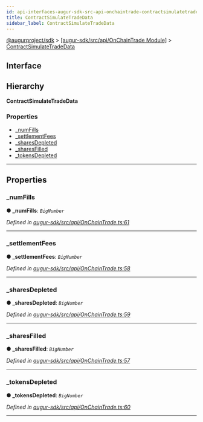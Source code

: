 ```yaml
---
id: api-interfaces-augur-sdk-src-api-onchaintrade-contractsimulatetradedata
title: ContractSimulateTradeData
sidebar_label: ContractSimulateTradeData
---
```


[@augurproject/sdk](api-readme.md) > [[augur-sdk/src/api/OnChainTrade Module]](api-modules-augur-sdk-src-api-onchaintrade-module.md) > [ContractSimulateTradeData](api-interfaces-augur-sdk-src-api-onchaintrade-contractsimulatetradedata.md)

## Interface

## Hierarchy

**ContractSimulateTradeData**

### Properties

* [_numFills](api-interfaces-augur-sdk-src-api-onchaintrade-contractsimulatetradedata.md#_numfills)
* [_settlementFees](api-interfaces-augur-sdk-src-api-onchaintrade-contractsimulatetradedata.md#_settlementfees)
* [_sharesDepleted](api-interfaces-augur-sdk-src-api-onchaintrade-contractsimulatetradedata.md#_sharesdepleted)
* [_sharesFilled](api-interfaces-augur-sdk-src-api-onchaintrade-contractsimulatetradedata.md#_sharesfilled)
* [_tokensDepleted](api-interfaces-augur-sdk-src-api-onchaintrade-contractsimulatetradedata.md#_tokensdepleted)

---

## Properties

<a id="_numfills"></a>

###  _numFills

**● _numFills**: *`BigNumber`*

*Defined in [augur-sdk/src/api/OnChainTrade.ts:61](https://github.com/AugurProject/augur/blob/0787bf1a23/packages/augur-sdk/src/api/OnChainTrade.ts#L61)*

___
<a id="_settlementfees"></a>

###  _settlementFees

**● _settlementFees**: *`BigNumber`*

*Defined in [augur-sdk/src/api/OnChainTrade.ts:58](https://github.com/AugurProject/augur/blob/0787bf1a23/packages/augur-sdk/src/api/OnChainTrade.ts#L58)*

___
<a id="_sharesdepleted"></a>

###  _sharesDepleted

**● _sharesDepleted**: *`BigNumber`*

*Defined in [augur-sdk/src/api/OnChainTrade.ts:59](https://github.com/AugurProject/augur/blob/0787bf1a23/packages/augur-sdk/src/api/OnChainTrade.ts#L59)*

___
<a id="_sharesfilled"></a>

###  _sharesFilled

**● _sharesFilled**: *`BigNumber`*

*Defined in [augur-sdk/src/api/OnChainTrade.ts:57](https://github.com/AugurProject/augur/blob/0787bf1a23/packages/augur-sdk/src/api/OnChainTrade.ts#L57)*

___
<a id="_tokensdepleted"></a>

###  _tokensDepleted

**● _tokensDepleted**: *`BigNumber`*

*Defined in [augur-sdk/src/api/OnChainTrade.ts:60](https://github.com/AugurProject/augur/blob/0787bf1a23/packages/augur-sdk/src/api/OnChainTrade.ts#L60)*

___

